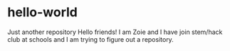 # hello-world
Just another repository
Hello friends!
I am Zoie and I have join stem/hack club at schools and I am trying to figure out a repository.
